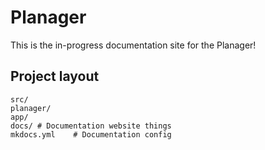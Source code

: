 # Planager

This is the in-progress documentation site for the Planager!

## Project layout

    src/
    planager/
    app/
    docs/ # Documentation website things
    mkdocs.yml    # Documentation config
